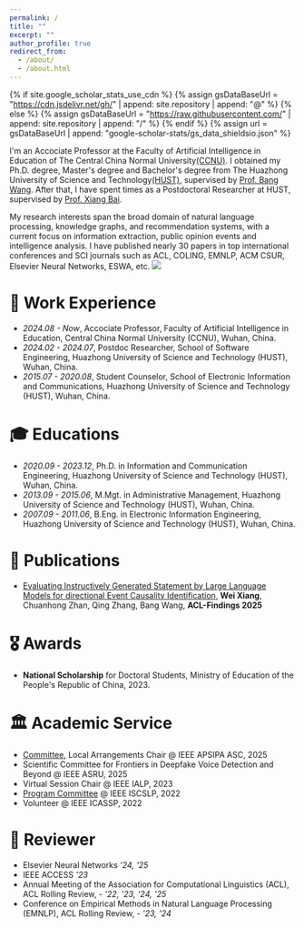 ```yaml
---
permalink: /
title: ""
excerpt: ""
author_profile: true
redirect_from: 
  - /about/
  - /about.html
---
```


{% if site.google_scholar_stats_use_cdn %}
{% assign gsDataBaseUrl = "https://cdn.jsdelivr.net/gh/" | append: site.repository | append: "@" %}
{% else %}
{% assign gsDataBaseUrl = "https://raw.githubusercontent.com/" | append: site.repository | append: "/" %}
{% endif %}
{% assign url = gsDataBaseUrl | append: "google-scholar-stats/gs_data_shieldsio.json" %}

<span class='anchor' id='about-me'></span>

I'm an Accociate Professor at the Faculty of Artificial Intelligence in Education of The Central China Normal University[(CCNU)](https://www.ccnu.edu.cn/). I obtained my Ph.D. degree, Master's degree and Bachelor's degree from The Huazhong University of Science and Technology[(HUST)](https://www.hust.edu.cn), supervised by [Prof. Bang Wang](https://eic.hust.edu.cn/teacher/wangbang/index.htm). After that, I have spent times as a Postdoctoral Researcher at HUST, supervised by [Prof. Xiang Bai](http://faculty.hust.edu.cn/baixiang/zh_CN/more/1412472/jsjjgd/index.htm). 

My research interests span the broad domain of natural language processing, knowledge graphs, and recommendation systems, with a current focus on information extraction, public opinion events and intelligence analysis.
I have published nearly 30 papers in top international conferences and SCI journals such as ACL, COLING, EMNLP, ACM CSUR, Elsevier Neural Networks, ESWA, etc. <a href="https://scholar.google.com/citations?user=YrcnOxYAAAAJ"><img src="https://img.shields.io/endpoint?logo=Google%20Scholar&url=https%3A%2F%2Fcdn.jsdelivr.net%2Fgh%2FJason-Xiang5231%2FJason-Xiang5231.github.io@google-scholar-stats%2Fgs_data_shieldsio.json&labelColor=f6f6f6&color=9cf&style=flat&label=citations"></a>

# 💼 Work Experience

- *2024.08 - Now*, Accociate Professor, Faculty of Artificial Intelligence in Education, Central China Normal University (CCNU), Wuhan, China.
- *2024.02 - 2024.07*, Postdoc Researcher, School of Software Engineering, Huazhong University of Science and Technology (HUST), Wuhan, China.
- *2015.07 - 2020.08*, Student Counselor, School of Electronic Information and Communications, Huazhong University of Science and Technology (HUST), Wuhan, China.

# 🎓 Educations

- *2020.09 - 2023.12*, Ph.D. in Information and Communication Engineering, Huazhong University of Science and Technology (HUST), Wuhan, China.
- *2013.09 - 2015.06*, M.Mgt. in Administrative Management, Huazhong University of Science and Technology (HUST), Wuhan, China.
- *2007.09 - 2011.06*, B.Eng. in Electronic Information Engineering, Huazhong University of Science and Technology (HUST), Wuhan, China.


# 📝 Publications 

- [Evaluating Instructively Generated Statement by Large Language Models for directional Event Causality Identification](https://Jason-Xiang5231.github.io), **Wei Xiang**, Chuanhong Zhan, Qing Zhang, Bang Wang, **ACL-Findings 2025**


# 🎖️ Awards

- **National Scholarship** for Doctoral Students, Ministry of Education of the People's Republic of China, 2023. 

# 🏛️ Academic Service

- [Committee](https://www.apsipa2025.org/wp/committee/), Local Arrangements Chair  @ IEEE APSIPA ASC, 2025
- Scientific Committee for Frontiers in Deepfake Voice Detection and Beyond @ IEEE ASRU, 2025
- Virtual Session Chair @ IEEE IALP, 2023
- [Program Committee](https://www.asianlp.sg/conferences/iscslp2022/web/committees/) @ IEEE ISCSLP, 2022
- Volunteer @ IEEE ICASSP, 2022
  
# 📝 Reviewer

- Elsevier Neural Networks *'24, '25*
- IEEE ACCESS *'23*
- Annual Meeting of the Association for Computational Linguistics (ACL), ACL Rolling Review, - *'22, '23, '24, '25*
- Conference on Empirical Methods in Natural Language Processing (EMNLP), ACL Rolling Review, - *'23, '24*
